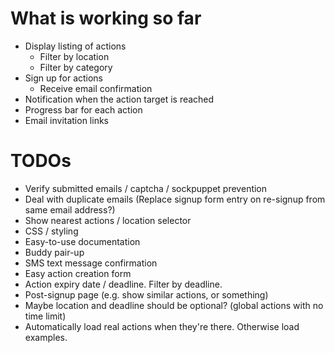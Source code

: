 # What is working so far
- Display listing of actions
	- Filter by location
	- Filter by category
- Sign up for actions
	- Receive email confirmation
- Notification when the action target is reached
- Progress bar for each action
- Email invitation links

# TODOs
- Verify submitted emails / captcha / sockpuppet prevention
- Deal with duplicate emails (Replace signup form entry on re-signup from same email address?)
- Show nearest actions / location selector
- CSS / styling
- Easy-to-use documentation
- Buddy pair-up
- SMS text message confirmation
- Easy action creation form
- Action expiry date / deadline. Filter by deadline.
- Post-signup page (e.g. show similar actions, or something)
- Maybe location and deadline should be optional? (global actions with no time limit)
- Automatically load real actions when they're there. Otherwise load examples.

